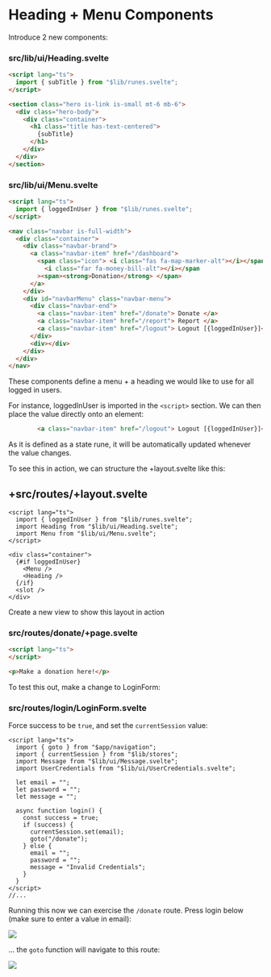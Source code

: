 # Heading + Menu Components

Introduce 2 new components:

### src/lib/ui/Heading.svelte

~~~html
<script lang="ts">
  import { subTitle } from "$lib/runes.svelte";
</script>

<section class="hero is-link is-small mt-6 mb-6">
  <div class="hero-body">
    <div class="container">
      <h1 class="title has-text-centered">
        {subTitle}
      </h1>
    </div>
  </div>
</section>
~~~

### src/lib/ui/Menu.svelte

~~~html
<script lang="ts">
  import { loggedInUser } from "$lib/runes.svelte";
</script>

<nav class="navbar is-full-width">
  <div class="container">
    <div class="navbar-brand">
      <a class="navbar-item" href="/dashboard">
        <span class="icon"> <i class="fas fa-map-marker-alt"></i></span><span class="icon mr-1">
          <i class="far fa-money-bill-alt"></i></span
        ><span><strong>Donation</strong> </span>
      </a>
    </div>
    <div id="navbarMenu" class="navbar-menu">
      <div class="navbar-end">
        <a class="navbar-item" href="/donate"> Donate </a>
        <a class="navbar-item" href="/report"> Report </a>
        <a class="navbar-item" href="/logout"> Logout [{loggedInUser}]</a>
      </div>
      <div></div>
    </div>
  </div>
</nav>
~~~

These components define a menu + a heading we would like to use for all logged in users. 

For instance, loggedInUser is imported in the `<script>` section. We can then place the value directly onto an element:

~~~html
        <a class="navbar-item" href="/logout"> Logout [{loggedInUser}]</a>
~~~

As it is defined as a state rune,  it will be automatically updated whenever the value changes.

To see this in action, we can structure the +layout.svelte like this:

## +src/routes/+layout.svelte

~~~svelte
<script lang="ts">
  import { loggedInUser } from "$lib/runes.svelte";
  import Heading from "$lib/ui/Heading.svelte";
  import Menu from "$lib/ui/Menu.svelte";
</script>

<div class="container">
  {#if loggedInUser}
    <Menu />
    <Heading />
  {/if}
  <slot />
</div>
~~~

Create a new view to  show this layout in action

### src/routes/donate/+page.svelte

~~~html
<script lang="ts">
</script>

<p>Make a donation here!</p>
~~~

To test this out, make a change to LoginForm:

### src/routes/login/LoginForm.svelte

Force success to be `true`, and set the `currentSession` value:

~~~svelte
<script lang="ts">
  import { goto } from "$app/navigation";
  import { currentSession } from "$lib/stores";
  import Message from "$lib/ui/Message.svelte";
  import UserCredentials from "$lib/ui/UserCredentials.svelte";

  let email = "";
  let password = "";
  let message = "";

  async function login() {
    const success = true;
    if (success) {
      currentSession.set(email);
      goto("/donate");
    } else {
      email = "";
      password = "";
      message = "Invalid Credentials";
    }
  }
</script>
//...
~~~

Running this now we can exercise the `/donate` route. Press login below (make sure to enter a value in email):

![](img/45.png)

... the `goto` function will navigate to this route:

![](img/46.png)

